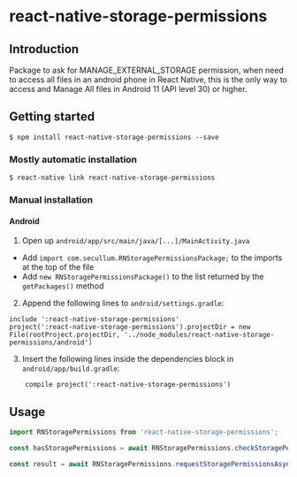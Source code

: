 # react-native-storage-permissions

## Introduction

Package to ask for MANAGE_EXTERNAL_STORAGE permission, when need to access all files in an android phone in React Native, this is the only way to access and Manage All files in Android 11 (API level 30) or higher.

## Getting started

`$ npm install react-native-storage-permissions --save`

### Mostly automatic installation

`$ react-native link react-native-storage-permissions`

### Manual installation

#### Android

1. Open up `android/app/src/main/java/[...]/MainActivity.java`

  - Add `import com.secullum.RNStoragePermissionsPackage;` to the imports at the top of the file
  - Add `new RNStoragePermissionsPackage()` to the list returned by the `getPackages()` method

2. Append the following lines to `android/settings.gradle`:

  ```
  include ':react-native-storage-permissions'
  project(':react-native-storage-permissions').projectDir = new File(rootProject.projectDir, '../node_modules/react-native-storage-permissions/android')
  ```

3. Insert the following lines inside the dependencies block in `android/app/build.gradle`:

  ```
      compile project(':react-native-storage-permissions')
  ```

## Usage

```javascript
import RNStoragePermissions from 'react-native-storage-permissions';

const hasStoragePermissions = await RNStoragePermissions.checkStoragePermissionsAsync();

const result = await RNStoragePermissions.requestStoragePermissionsAsync();
```
